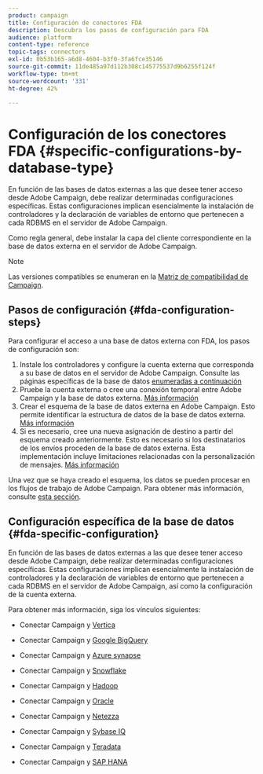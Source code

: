 ```yaml
---
product: campaign
title: Configuración de conectores FDA
description: Descubra los pasos de configuración para FDA
audience: platform
content-type: reference
topic-tags: connectors
exl-id: 0b53b165-a6d8-4604-b3f0-3fa6fce35146
source-git-commit: 11de485a97d112b308c145775537d9b6255f124f
workflow-type: tm+mt
source-wordcount: '331'
ht-degree: 42%

---
```


# Configuración de los conectores FDA {#specific-configurations-by-database-type}

En función de las bases de datos externas a las que desee tener acceso desde Adobe Campaign, debe realizar determinadas configuraciones específicas. Estas configuraciones implican esencialmente la instalación de controladores y la declaración de variables de entorno que pertenecen a cada RDBMS en el servidor de Adobe Campaign.

Como regla general, debe instalar la capa del cliente correspondiente en la base de datos externa en el servidor de Adobe Campaign.

>[!NOTE]
>
>Las versiones compatibles se enumeran en la [Matriz de compatibilidad de Campaign](../../rn/using/compatibility-matrix.md#FederatedDataAccessFDA).


## Pasos de configuración {#fda-configuration-steps}

Para configurar el acceso a una base de datos externa con FDA, los pasos de configuración son:

1. Instale los controladores y configure la cuenta externa que corresponda a su base de datos en el servidor de Adobe Campaign. Consulte las páginas específicas de la base de datos [enumeradas a continuación](#fda-specific-configuration)
1. Pruebe la cuenta externa o cree una conexión temporal entre Adobe Campaign y la base de datos externa. [Más información](../../installation/using/connecting-to-database.md)
1. Crear el esquema de la base de datos externa en Adobe Campaign. Esto permite identificar la estructura de datos de la base de datos externa. [Más información](../../installation/using/creating-data-schema.md)
1. Si es necesario, cree una nueva asignación de destino a partir del esquema creado anteriormente. Esto es necesario si los destinatarios de los envíos proceden de la base de datos externa. Esta implementación incluye limitaciones relacionadas con la personalización de mensajes. [Más información](../../installation/using/defining-data-mapping.md)

Una vez que se haya creado el esquema, los datos se pueden procesar en los flujos de trabajo de Adobe Campaign. Para obtener más información, consulte [esta sección](../../workflow/using/accessing-an-external-database--fda-.md).

## Configuración específica de la base de datos {#fda-specific-configuration}

En función de las bases de datos externas a las que desee tener acceso desde Adobe Campaign, debe realizar determinadas configuraciones específicas. Estas configuraciones implican esencialmente la instalación de controladores y la declaración de variables de entorno que pertenecen a cada RDBMS en el servidor de Adobe Campaign, así como la configuración de la cuenta externa.

Para obtener más información, siga los vínculos siguientes:

* Conectar Campaign y [Vertica](../../installation/using/configure-fda-vertica.md)

* Conectar Campaign y [Google BigQuery](../../installation/using/configure-fda-google-big-query.md)

* Conectar Campaign y [Azure synapse](../../installation/using/configure-fda-synapse.md)

* Conectar Campaign y [Snowflake](../../installation/using/configure-fda-snowflake.md)

* Conectar Campaign y [Hadoop](../../installation/using/configure-fda-hadoop.md)

* Conectar Campaign y [Oracle](../../installation/using/configure-fda-oracle.md)

* Conectar Campaign y [Netezza](../../installation/using/configure-fda-netezza.md)

* Conectar Campaign y [Sybase IQ](../../installation/using/configure-fda-sybase.md)

* Conectar Campaign y [Teradata](../../installation/using/configure-fda-teradata.md)

* Conectar Campaign y [SAP HANA](../../installation/using/configure-fda-sap-hana.md)
